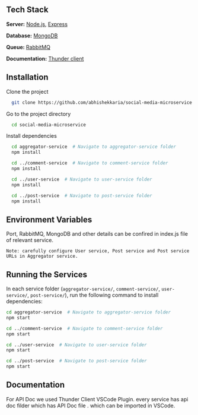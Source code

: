 


## Tech Stack

**Server:** [Node.js](https://nodejs.org/en/download), [Express](https://expressjs.com/)


**Database:** [MongoDB](https://www.mongodb.com/docs/manual/installation/)

**Queue:** [RabbitMQ](https://www.rabbitmq.com/download.html)

**Documentation:** [Thunder client](https://www.thunderclient.com/)


## Installation

Clone the project

```bash
  git clone https://github.com/abhishekkaria/social-media-microservice
```

Go to the project directory

```bash
  cd social-media-microservice
```

Install dependencies

```bash
  cd aggregator-service  # Navigate to aggregator-service folder
  npm install

  cd ../comment-service  # Navigate to comment-service folder
  npm install

  cd ../user-service  # Navigate to user-service folder
  npm install

  cd ../post-service  # Navigate to post-service folder
  npm install

```


## Environment Variables

Port, RabbitMQ, MongoDB and other details can be confired in index.js file of relevant service.

`Note: carefully configure User service, Post service and Post service URLs in Aggregator service.`


## Running the Services

In each service folder (`aggregator-service/`, `comment-service/`, `user-service/`, `post-service/`), run the following command to install dependencies:

```bash
cd aggregator-service  # Navigate to aggregator-service folder
npm start

cd ../comment-service  # Navigate to comment-service folder
npm start

cd ../user-service  # Navigate to user-service folder
npm start

cd ../post-service  # Navigate to post-service folder
npm start
```


## Documentation

For API Doc we used Thunder Client VSCode Plugin. every service has api doc filder which has API Doc file . which can be imported in VSCode.

